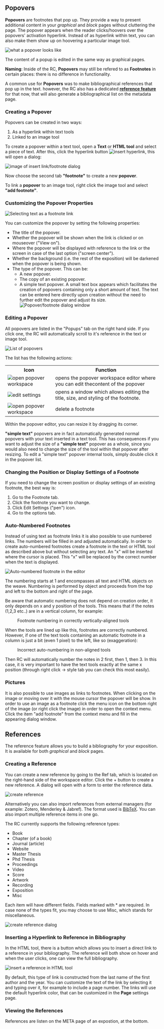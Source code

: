 <a id="footnotes-and-popovers"></a>
<a id="footnotes"></a>

## Popovers

__Popovers__ are footnotes that pop up. They provide a way to present additional
content in your _graphical_ and _block_ pages without cluttering the page. The
popover appears when the reader clicks/hoovers over the popovers' activation
hyperlink. Instead of as hyperlink within text, you can also make them show up
on hoovering a particular image tool.

![what a popover looks like](images/popover.gif "reader hoovers over a link, a
popover window appears")

The content of a popup is edited in the same way as graphical pages.

**Naming**: Inside of the RC, __Popovers__ may still be refered to as
__Footnotes__ in certain places: there is no difference in functionality.

A common use for __Popovers__ was to make bibliographical references that pop up
in the text. however, the RC also has a dedicated [__reference
feature__](#references) for that now, that will also generate a bibliographical
list on the metadata page.

### Creating a Popover

Popovers can be created in two ways:

1. As a hyperlink within text tools
2. Linked to an image tool

To create a popover within a text tool, open a __Text__ or __HTML tool__ and
select a piece of text. After this, click the hyperlink button <img
src="images/hyperlink-button.png" class="wide-icon" alt="insert
hyperlink"></img>,  this will open a dialog: 

![image of insert link/footnote dialog](images/footnote_dia.png "footnote dialog") 

Now choose the second tab __"footnote"__ to create a new __popover__.

To link a __popover__ to an image tool, right click the image tool and select
__"add footnote"__.

### Customizing the Popover Properties

![Selecting text as a footnote link](images/footnotes_sel.png)

You can customize the popover by setting the following properties:

* The title of the popover.
* Whether the popover will be shown when the link is clicked or on mouseover
  ("View on").
* Where the popover will be displayed with reference to the link or the screen
  in case of the last option ("screen center").
* Whether the background (i.e. the rest of the exposition) will be darkened when
  the popover is being shown.
* The type of the popover. This can be:
  + A new popover.
  + The copy of an existing popover.
  + A simple text popover. A small text box appears which facilitates the
creation of popovers containing only a short amount of text. The text can be
entered here directly upon creation without the need to further edit the popover
and adjust its size. ![Popover/footnote dialog window](images/footnote_dia.png)

### Editing a Popover 

All popovers are listed in the "Popups" tab on the right hand side. If you click
one, the RC will automatically scroll to it's reference in the text or image
tool.

![List of popovers](images/footnotes_list_new.png)

The list has the following actions:

<table>
<tr>
<th> Icon </th><th>Function</th>
<tr> <td> <img src="images/icon-tool.png" class="icon" alt="open popover workspace"></img> </td><td> opens the popover workspace editor where you can edit thecontent of the popover </td> </tr>
<tr> <td> <img src="images/icon-pencil.png" class="icon" alt="edit settings"></img> </td> <td>opens a window which allows editing the title, size, and styling of the footnote.  </td> </tr>
<tr> <td> <img src="images/icon-trash.png" class="icon" alt="open popover
workspace"></img> </td><td> delete a footnote </td></tr> 
</table>



Within the popover editor, you can resize it by dragging its corner.

__"simple text"__ popovers are in fact automatically generated normal popovers
with your text inserted in a text tool. This has consequences if you want to
adjust the size of a __"simple text"__ popover as a whole, since you would also
need to change the size of the tool within that popover after resizing. To edit
a "simple text" popover internal tools, simply double click it in the popover
list.

### Changing the Position or Display Settings of a Footnote

If you need to change the screen position or display settings of an existing
footnote, the best way is:  

1. Go to the Footnote tab.
2. Click the footnote you want to change.
3. Click Edit Settings ("pen") icon.
4. Go to the options tab.

### Auto-Numbered Footnotes

Instead of using text as footnote links it is also possible to use numbered
links. The numbers will be filled in and adjusted automatically. In order to
create auto-numbered footnotes create a footnote in the text or HTML tool as
described above but without selecting any text. An "x" will be inserted where
the cursor is placed. This "x" will be replaced by the correct number when the
text is displayed. 

![Auto-numbered footnote in the editor](images/footnote_auto.png)

The numbering starts at 1 and encompasses all text and HTML objects on the
weave. Numbering is performed by object and proceeds from the top and left to
the bottom and right of the page. 

Be aware that automatic numbering does not depend on creation order, it only
depends on x and y position of the tools. This means that if the notes (1,2,3
etc..) are in a vertical column, for example:

<figure>
<img class="portrait-image" src="images/footnotes_align_correct.png" title="image demonstrating incorrect allignment will result in incorrect numbering" alt=""><figcaption>Footnote numbering in correctly vertically-aligned tools</figcaption>
</figure>

When the tools are lined up like this, footnotes are correctly numbered.
However, if one of the text tools containing an automatic footnote in a column
is just a bit (even 1 pixel) to the left, like so (exaggeration):
 
<figure>
<img class="portrait-image" src="images/footnotes_alignment.png" title="image demonstrating incorrect allignment will result in incorrect numbering" alt=""><figcaption>Incorrect auto-numbering in non-aligned tools</figcaption>
</figure>

Then RC will automatically number the notes in 2 first, then 1, then 3. In this
case, it is very important to have the text tools exactly at the same x position
(through right click -> style tab you can check this most easily).

### Pictures 

It is also possible to use images as links to footnotes. When clicking on the
image or moving over it with the mouse cursor the popover will be show. In order
to use an image as a footnote click the menu icon on the bottom right of the
image (or right click the image) in order to open the context menu. Click the
item "add footnote" from the context menu and fill in the appearing dialog
window. 

<a id="references"></a>

## References 

The reference feature allows you to build a bibliography for your exposition. It is available for both _graphical_ and _block_ pages.


### Creating a Reference

You can create a new reference by going to the Ref tab, which is located on the
right-hand side of the workspace editor. Click the + button to create a new
reference. A dialog will open with a form to enter the reference data.

![create reference](images/ref-tab.png "a dialog with tabs, showing a tab for
each type of reference")

Alternatively you can also import references from external managers (for
example: Zotero, Menderley & Jabref). The format used is
[BibTeX](https://www.bibtex.com/). You can also import multiple reference items
in one go.

The RC currently supports the following reference types:

- Book
- Chapter (of a book)
- Journal (article)
- Website
- Master Thesis
- Phd Thesis
- Proceedings
- Video
- Score
- Artwork
- Recording
- Exposition
- Misc

Each item will have different fields. Fields marked with * are required. In case
none of the types fit, you may choose to use Misc, which stands for
miscellaneous.

![create reference dialog](images/ref-dialog.png "a dialog, where the tabs are
the different types, each containing a form to provide ref data")

### Inserting a Hyperlink to Reference in Bibliography

In the HTML tool, there is a button which allows you to insert a direct link to
a reference in your bibliography. The reference will both show on hover and when
the user clicks, one can view the full bibliography.

![insert a reference in HTML tool](images/reference.png "the html tool toolbar,
2nd row, 14th icon is the insert reference button")

By default, this type of link is constructed from the last name of the first
author and the year. You can customize the text of the link by selecting it and
typing over it, for example to include a page number. The links will use the
default hyperlink color, that can be customized in the __Page__ settings page.

### Viewing the References

References are listen on the META page of an expostion, at the bottom. 

